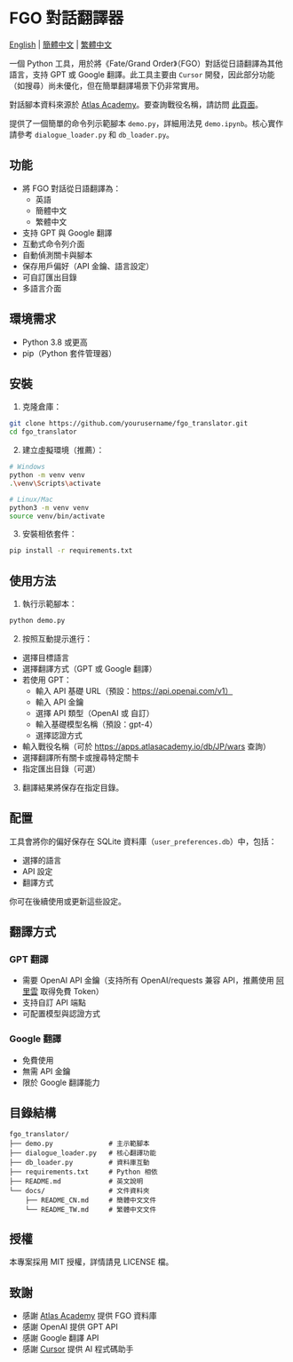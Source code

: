 # FGO 對話翻譯器

[English](../README.md) | [簡體中文](README_CN.md) | [繁體中文](README_TW.md)

一個 Python 工具，用於將《Fate/Grand Order》（FGO）對話從日語翻譯為其他語言，支持 GPT 或 Google 翻譯。此工具主要由 `Cursor` 開發，因此部分功能（如搜尋）尚未優化，但在簡單翻譯場景下仍非常實用。

對話腳本資料來源於 [Atlas Academy](https://apps.atlasacademy.io/db)。要查詢戰役名稱，請訪問 [此頁面](https://apps.atlasacademy.io/db/JP/wars)。

提供了一個簡單的命令列示範腳本 `demo.py`，詳細用法見 `demo.ipynb`。核心實作請參考 `dialogue_loader.py` 和 `db_loader.py`。

## 功能

- 將 FGO 對話從日語翻譯為：
  - 英語  
  - 簡體中文  
  - 繁體中文  
- 支持 GPT 與 Google 翻譯  
- 互動式命令列介面  
- 自動偵測關卡與腳本  
- 保存用戶偏好（API 金鑰、語言設定）  
- 可自訂匯出目錄  
- 多語言介面  

## 環境需求

- Python 3.8 或更高  
- pip（Python 套件管理器）  

## 安裝

1. 克隆倉庫：  

```bash
git clone https://github.com/yourusername/fgo_translator.git
cd fgo_translator
```

2. 建立虛擬環境（推薦）：  

```bash
# Windows
python -m venv venv
.\venv\Scripts\activate

# Linux/Mac
python3 -m venv venv
source venv/bin/activate
```

3. 安裝相依套件：  

```bash
pip install -r requirements.txt
```

## 使用方法

1. 執行示範腳本：  

```bash
python demo.py
```

2. 按照互動提示進行：  

- 選擇目標語言  
- 選擇翻譯方式（GPT 或 Google 翻譯）  
- 若使用 GPT：  
  - 輸入 API 基礎 URL（預設：https://api.openai.com/v1）  
  - 輸入 API 金鑰  
  - 選擇 API 類型（OpenAI 或 自訂）  
  - 輸入基礎模型名稱（預設：gpt-4）  
  - 選擇認證方式  
- 輸入戰役名稱（可於 https://apps.atlasacademy.io/db/JP/wars 查詢）  
- 選擇翻譯所有關卡或搜尋特定關卡  
- 指定匯出目錄（可選）  

3. 翻譯結果將保存在指定目錄。  

## 配置

工具會將你的偏好保存在 SQLite 資料庫（`user_preferences.db`）中，包括：  

- 選擇的語言  
- API 設定  
- 翻譯方式  

你可在後續使用或更新這些設定。  

## 翻譯方式

### GPT 翻譯

- 需要 OpenAI API 金鑰（支持所有 OpenAI/requests 兼容 API，推薦使用 [阿里雲](https://bailian.console.aliyun.com/) 取得免費 Token）  
- 支持自訂 API 端點  
- 可配置模型與認證方式  

### Google 翻譯

- 免費使用  
- 無需 API 金鑰  
- 限於 Google 翻譯能力  

## 目錄結構

```
fgo_translator/
├── demo.py              # 主示範腳本
├── dialogue_loader.py   # 核心翻譯功能
├── db_loader.py         # 資料庫互動
├── requirements.txt     # Python 相依
├── README.md            # 英文說明
└── docs/                # 文件資料夾
    ├── README_CN.md     # 簡體中文文件
    └── README_TW.md     # 繁體中文文件
```

## 授權

本專案採用 MIT 授權，詳情請見 LICENSE 檔。  

## 致謝

- 感謝 [Atlas Academy](https://apps.atlasacademy.io/) 提供 FGO 資料庫  
- 感謝 OpenAI 提供 GPT API  
- 感謝 Google 翻譯 API  
- 感謝 [Cursor](https://www.cursor.com/) 提供 AI 程式碼助手  